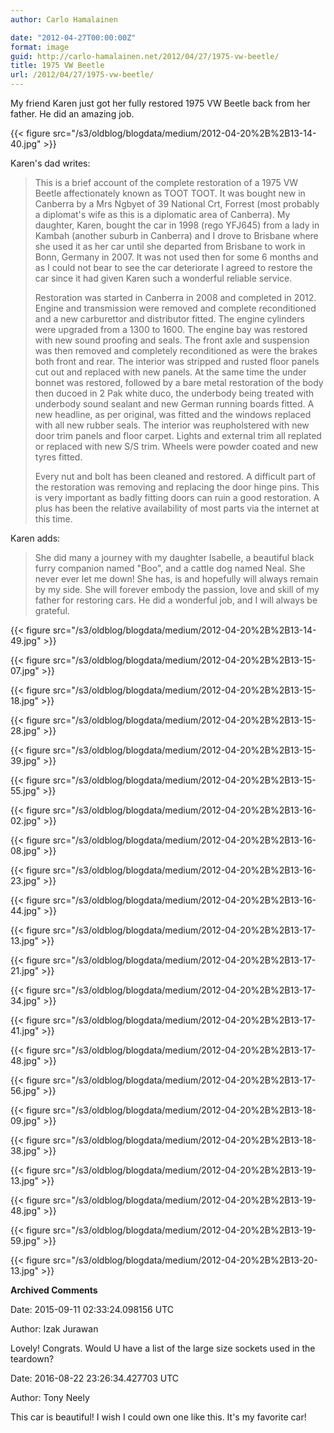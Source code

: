 ```yaml
---
author: Carlo Hamalainen

date: "2012-04-27T00:00:00Z"
format: image
guid: http://carlo-hamalainen.net/2012/04/27/1975-vw-beetle/
title: 1975 VW Beetle
url: /2012/04/27/1975-vw-beetle/
---
```

My friend Karen just got her fully restored 1975 VW Beetle back from her father. He did an amazing job.

{{< figure src="/s3/oldblog/blogdata/medium/2012-04-20%2B%2B13-14-40.jpg" >}}

Karen's dad writes:

> This is a brief account of the complete restoration of a 1975 VW Beetle affectionately known as TOOT TOOT. It was bought new in Canberra by a Mrs Ngbyet of 39 National Crt, Forrest (most probably a diplomat's wife as this is a diplomatic area of Canberra). My daughter, Karen, bought the car in 1998 (rego YFJ645) from a lady in Kambah (another suburb in Canberra) and I drove to Brisbane where she used it as her car until she departed from Brisbane to work in Bonn, Germany in 2007. It was not used then for some 6 months and as I could not bear to see the car deteriorate I agreed to restore the car since it had given Karen such a wonderful reliable service.
>
> Restoration was started in Canberra in 2008 and completed in 2012. Engine and transmission were removed and complete reconditioned and a new carburettor and distributor fitted. The engine cylinders were upgraded from a 1300 to 1600. The engine bay was restored with new sound proofing and seals. The front axle and suspension was then removed and completely reconditioned as were the brakes both front and rear. The interior was stripped and rusted floor panels cut out and replaced with new panels. At the same time the under bonnet was restored, followed by a bare metal restoration of the body then ducoed in 2 Pak white duco, the underbody being treated with underbody sound sealant and new German running boards fitted. A new headline, as per original, was fitted and the windows replaced with all new rubber seals. The interior was reupholstered with new door trim panels and floor carpet. Lights and external trim all replated or replaced with new S/S trim. Wheels were powder coated and new tyres fitted.
>
> Every nut and bolt has been cleaned and restored. A difficult part of the restoration was removing and replacing the door hinge pins. This is very important as badly fitting doors can ruin a good restoration. A plus has been the relative availability of most parts via the internet at this time.

Karen adds:

> She did many a journey with my daughter Isabelle, a beautiful black furry companion named "Boo", and a cattle dog named Neal. She never ever let me down! She has, is and hopefully will always remain by my side. She will forever embody the passion, love and skill of my father for restoring cars. He did a wonderful job, and I will always be grateful.

{{< figure src="/s3/oldblog/blogdata/medium/2012-04-20%2B%2B13-14-49.jpg" >}}

{{< figure src="/s3/oldblog/blogdata/medium/2012-04-20%2B%2B13-15-07.jpg" >}}

{{< figure src="/s3/oldblog/blogdata/medium/2012-04-20%2B%2B13-15-18.jpg" >}}

{{< figure src="/s3/oldblog/blogdata/medium/2012-04-20%2B%2B13-15-28.jpg" >}}

{{< figure src="/s3/oldblog/blogdata/medium/2012-04-20%2B%2B13-15-39.jpg" >}}

{{< figure src="/s3/oldblog/blogdata/medium/2012-04-20%2B%2B13-15-55.jpg" >}}

{{< figure src="/s3/oldblog/blogdata/medium/2012-04-20%2B%2B13-16-02.jpg" >}}

{{< figure src="/s3/oldblog/blogdata/medium/2012-04-20%2B%2B13-16-08.jpg" >}}

{{< figure src="/s3/oldblog/blogdata/medium/2012-04-20%2B%2B13-16-23.jpg" >}}

{{< figure src="/s3/oldblog/blogdata/medium/2012-04-20%2B%2B13-16-44.jpg" >}}

{{< figure src="/s3/oldblog/blogdata/medium/2012-04-20%2B%2B13-17-13.jpg" >}}

{{< figure src="/s3/oldblog/blogdata/medium/2012-04-20%2B%2B13-17-21.jpg" >}}

{{< figure src="/s3/oldblog/blogdata/medium/2012-04-20%2B%2B13-17-34.jpg" >}}

{{< figure src="/s3/oldblog/blogdata/medium/2012-04-20%2B%2B13-17-41.jpg" >}}

{{< figure src="/s3/oldblog/blogdata/medium/2012-04-20%2B%2B13-17-48.jpg" >}}

{{< figure src="/s3/oldblog/blogdata/medium/2012-04-20%2B%2B13-17-56.jpg" >}}

{{< figure src="/s3/oldblog/blogdata/medium/2012-04-20%2B%2B13-18-09.jpg" >}}

{{< figure src="/s3/oldblog/blogdata/medium/2012-04-20%2B%2B13-18-38.jpg" >}}

{{< figure src="/s3/oldblog/blogdata/medium/2012-04-20%2B%2B13-19-13.jpg" >}}

{{< figure src="/s3/oldblog/blogdata/medium/2012-04-20%2B%2B13-19-48.jpg" >}}

{{< figure src="/s3/oldblog/blogdata/medium/2012-04-20%2B%2B13-19-59.jpg" >}}

{{< figure src="/s3/oldblog/blogdata/medium/2012-04-20%2B%2B13-20-13.jpg" >}}

**Archived Comments**

Date: 2015-09-11 02:33:24.098156 UTC

Author: Izak Jurawan

Lovely! Congrats.
Would U have a list of the large size sockets used in the teardown?

Date: 2016-08-22 23:26:34.427703 UTC

Author: Tony Neely

This car is beautiful! I wish I could own one like this. It's my favorite car!
